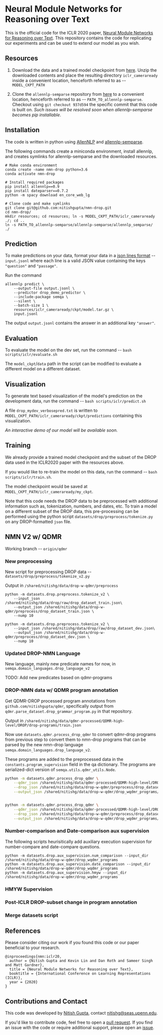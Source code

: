 # Neural Module Networks for Reasoning over TextThis is the official code for the ICLR 2020 paper, [Neural Module Networks for Reasoning over Text](https://arxiv.org/abs/1912.04971).This repository contains the code for replicating our experiments and can be used to extend our model as you wish.## Resources1. Download the data and a trained model checkpoint from [here](https://drive.google.com/drive/folders/1ZPnQqQHBrWXEF4z3yTK5wL5sCI8gG98T?usp=sharing).Unzip the downloaded contents and place the resulting directory `iclr_cameraready` inside a convenient location, henceforth referred to as -- `MODEL_CKPT_PATH` 2. Clone the `allennlp-semparse` repository from [here](https://github.com/allenai/allennlp-semparse) to a convenient location, henceforth referred to as -- `PATH_TO_allennlp-semparse`. Checkout using `git checkout 937d594` the specific commit that this code is built on.  *Such issues will be resolved soon when allennlp-semparse becomes pip installable*.## InstallationThe code is written in python using [AllenNLP](https://github.com/allenai/allennlp) and[allennlp-semparse](https://github.com/allenai/allennlp-semparse).The following commands create a miniconda environment, install allennlp, and creates symlinks for allennlp-semparse and the downloaded resources.```# Make conda environmentconda create -name nmn-drop python=3.6conda activate nmn-drop# Install required packagespip install allennlp==0.9pip install dateparser==0.7.2python -m spacy download en_core_web_lg# Clone code and make symlinksgit clone git@github.com:nitishgupta/nmn-drop.gitcd nmn-drop/mkdir resources; cd resources; ln -s MODEL_CKPT_PATH/iclr_cameraready ./; cd ..    ln -s PATH_TO_allennlp-semparse/allennlp-semparse/allennlp_semparse/ ./ ```## PredictionTo make predictions on your data, format your data in a [json lines format](http://jsonlines.org/) -- `input.jsonl`where each line is a valid JSON value containing the keys `"question"` and `"passage"`.Run the command```allennlp predict \    --output-file output.jsonl \    --predictor drop_demo_predictor \    --include-package semqa \    --silent \    --batch-size 1 \     resources/iclr_cameraready/ckpt/model.tar.gz \    input.jsonl```The output `output.jsonl` contains the answer in an additional key `"answer"`.   ## EvaluationTo evaluate the model on the dev set, run the command -- `bash scripts/iclr/evaluate.sh` The `model_ckpt`/`data` path in the script can be modified to evaluate a different model on a different dataset.## VisualizationTo generate text based visualization of the model's prediction on the development data, run the command -- `bash scripts/iclr/predict.sh`A file `drop_mydev_verbosepred.txt` is written to `MODEL_CKPT_PATH/iclr_cameraready/ckpt/predictions` containing this visualization.*An interactive demo of our model will be available soon.*## TrainingWe already provide a trained model checkpoint and the subset of the DROP data used in the ICLR2020 paper with the resources above.If you would like to re-train the model on this data, run the command -- `bash scripts/iclr/train.sh`.The model checkpoint would be saved at `MODEL_CKPT_PATH/iclr_cameraready/my_ckpt`.Note that this code needs the DROP data to be preprocessed with additional information such as, tokenization, numbers, and dates, etc.To train a model on a different subset of the DROP data, this pre-processing can be performed using the python script `datasets/drop/preprocess/tokenize.py` on any DROP-formatted `json` file.## NMN V2 w/ QDMRWorking branch -- `origin/qdmr`### New preprocessing New script for preprocessing DROP data -- `datasets/drop/preprocess/tokenize_v2.py`Output in `/shared/nitishg/data/drop-w-qdmr/preprocess````python -m datasets.drop.preprocess.tokenize_v2 \    --input_json /shared/nitishg/data/drop/raw/drop_dataset_train.json\    --output_json /shared/nitishg/data/drop-w-qdmr/preprocess/drop_dataset_train.json \    --nump 10python -m datasets.drop.preprocess.tokenize_v2 \    --input_json /shared/nitishg/data/drop/raw/drop_dataset_dev.json\    --output_json /shared/nitishg/data/drop-w-qdmr/preprocess/drop_dataset_dev.json \    --nump 10```### Updated DROP-NMN LanguageNew language, mainly new predicate names for now, in `semqa.domain_languages.drop_language_v2`TODO: Add new predicates based on qdmr-programs ### DROP-NMN data w/ QDMR program annotationGet QDMR-DROP processed program annotations from `github.com/nitishgupta/qdmr`, specifically output from `qdmr.parse_dataset.drop_grammar_program.py` in that repository.Output in `/shared/nitishg/data/qdmr-processed/QDMR-high-level/DROP/drop-programs/train.json`Now use `datasets.qdmr.process_drop_qdmr` to convert qdmr-drop programs from previous step to convert them to nmn-drop programs that can be parsed by the new nmn-drop language `semqa.domain_languages.drop_language_v2`.These programs are added to the preprocessed data in the `constants.program_supervision` field in the qa dictionary.The programs are serialized-dict version of `semqa.utils.qdmr_utils.Node`. ```bashpython -m datasets.qdmr.process_drop_qdmr \    --qdmr_json /shared/nitishg/data/qdmr-processed/QDMR-high-level/DROP/drop-programs/train.json \    --drop_json /shared/nitishg/data/drop-w-qdmr/preprocess/drop_dataset_train.json \    --output_json /shared/nitishg/data/drop-w-qdmr/drop_wqdmr_programs/drop_dataset_train.jsonpython -m datasets.qdmr.process_drop_qdmr \    --qdmr_json /shared/nitishg/data/qdmr-processed/QDMR-high-level/DROP/drop-programs/dev.json \    --drop_json /shared/nitishg/data/drop-w-qdmr/preprocess/drop_dataset_dev.json \    --output_json /shared/nitishg/data/drop-w-qdmr/drop_wqdmr_programs/drop_dataset_dev.json```### Number-comparison and Date-comparison aux supervisionThe following scripts heurisitically add auxiliary execution supervision for number-compare and date-compare questions.```python -m datasets.drop.aux_supervision.num_comparison --input_dir /shared/nitishg/data/drop-w-qdmr/drop_wqdmr_programspython -m datasets.drop.aux_supervision.date_comparison --input_dir /shared/nitishg/data/drop-w-qdmr/drop_wqdmr_programspython -m datasets.drop.aux_supervision.hmyw --input_dir /shared/nitishg/data/drop-w-qdmr/drop_wqdmr_programs```### HMYW Supervision### Post-ICLR DROP-subset change in program annotation### Merge datasets script## ReferencesPlease consider citing our work if you found this code or our paper beneficial to your research.```@inproceedings{nmn:iclr20,  author = {Nitish Gupta and Kevin Lin and Dan Roth and Sameer Singh and Matt Gardner},  title = {Neural Module Networks for Reasoning over Text},  booktitle = {International Conference on Learning Representations (ICLR)},  year = {2020}}```## Contributions and ContactThis code was developed by [Nitish Gupta](https://nitishgupta.github.io), contact [nitishg@seas.upenn.edu](mailto:nitishg@seas.upenn.edu).If you'd like to contribute code, feel free to open a [pull request](https://github.com/nitishgupta/nmn-drop/pulls).If you find an issue with the code or require additional support, please open an [issue](https://github.com/nitishgupta/nmn-drop/issues).